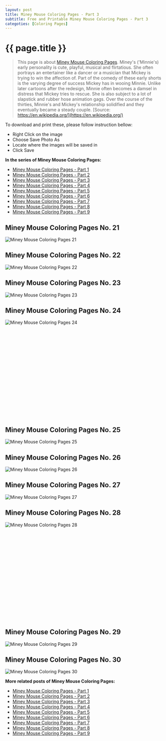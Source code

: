 ```yaml
---
layout: post
title: Miney Mouse Coloring Pages - Part 3
subtitle: Free and Printable Miney Mouse Coloring Pages - Part 3
categoties: [Coloring Pages]
---
```

{{ page.title }}
================
> This page is about [Miney Mouse Coloring Pages](https://freecoloringpages.github.io/). Miney's ('Minnie's) early personality is cute, playful, musical and flirtatious. She often portrays an entertainer like a dancer or a musician that Mickey is trying to win the affection of. Part of the comedy of these early shorts is the varying degree of success Mickey has in wooing Minnie. Unlike later cartoons after the redesign, Minnie often becomes a damsel in distress that Mickey tries to rescue. She is also subject to a lot of slapstick and rubber hose animation gags. Over the course of the thirties, Minnie's and Mickey's relationship solidified and they eventually became a steady couple. [Source: https://en.wikipedia.org/](https://en.wikipedia.org/)

To download and print these, please follow instruction bellow:
* Right Click on the image 
* Choose Save Photo As 
* Locate where the images will be saved in 
* Click Save

**In the series of Miney Mouse Coloring Pages:**

* [Miney Mouse Coloring Pages - Part 1](https://freecoloringpages.github.io/2017/11/30/Miney-Mouse-Coloring-Pages-part-1.html)
* [Miney Mouse Coloring Pages - Part 2](https://freecoloringpages.github.io/2017/11/30/Miney-Mouse-Coloring-Pages-part-2.html)
* [Miney Mouse Coloring Pages - Part 3](https://freecoloringpages.github.io/2017/11/30/Miney-Mouse-Coloring-Pages-part-3.html)
* [Miney Mouse Coloring Pages - Part 4](https://freecoloringpages.github.io/2017/11/30/Miney-Mouse-Coloring-Pages-part-4.html)
* [Miney Mouse Coloring Pages - Part 5](https://freecoloringpages.github.io/2017/11/30/Miney-Mouse-Coloring-Pages-part-5.html)
* [Miney Mouse Coloring Pages - Part 6](https://freecoloringpages.github.io/2017/11/30/Miney-Mouse-Coloring-Pages-part-6.html)
* [Miney Mouse Coloring Pages - Part 7](https://freecoloringpages.github.io/2017/11/30/Miney-Mouse-Coloring-Pages-part-7.html)
* [Miney Mouse Coloring Pages - Part 8](https://freecoloringpages.github.io/2017/11/30/Miney-Mouse-Coloring-Pages-part-8.html)
* [Miney Mouse Coloring Pages - Part 9](https://freecoloringpages.github.io/2017/11/30/Miney-Mouse-Coloring-Pages-part-9.html)

## Miney Mouse Coloring Pages No. 21
![Miney Mouse Coloring Pages 21](https://freecoloringpages.github.io/img2/Miney-Mouse-Coloring-Pages%20(21).jpg "Miney Mouse Coloring Pages 21")

## Miney Mouse Coloring Pages No. 22
![Miney Mouse Coloring Pages 22](https://freecoloringpages.github.io/img2/Miney-Mouse-Coloring-Pages%20(22).jpg "Miney Mouse Coloring Pages 22")

## Miney Mouse Coloring Pages No. 23
![Miney Mouse Coloring Pages 23](https://freecoloringpages.github.io/img2/Miney-Mouse-Coloring-Pages%20(23).jpg "Miney Mouse Coloring Pages 23")

## Miney Mouse Coloring Pages No. 24
![Miney Mouse Coloring Pages 24](https://freecoloringpages.github.io/img2/Miney-Mouse-Coloring-Pages%20(24).jpg "Miney Mouse Coloring Pages 24")

<script async src="//pagead2.googlesyndication.com/pagead/js/adsbygoogle.js"></script><!-- Texxtonly --><ins class="adsbygoogle" style="display:inline-block;width:336px;height:280px" data-ad-client="ca-pub-6753140515841889" data-ad-slot="3207852233"></ins><script>(adsbygoogle = window.adsbygoogle || []).push({}); </script>

## Miney Mouse Coloring Pages No. 25
![Miney Mouse Coloring Pages 25](https://freecoloringpages.github.io/img2/Miney-Mouse-Coloring-Pages%20(25).jpg "Miney Mouse Coloring Pages 25")

## Miney Mouse Coloring Pages No. 26
![Miney Mouse Coloring Pages 26](https://freecoloringpages.github.io/img2/Miney-Mouse-Coloring-Pages%20(26).jpg "Miney Mouse Coloring Pages 26")

## Miney Mouse Coloring Pages No. 27
![Miney Mouse Coloring Pages 27](https://freecoloringpages.github.io/img2/Miney-Mouse-Coloring-Pages%20(27).jpg "Miney Mouse Coloring Pages 27")

## Miney Mouse Coloring Pages No. 28
![Miney Mouse Coloring Pages 28](https://freecoloringpages.github.io/img2/Miney-Mouse-Coloring-Pages%20(28).jpg "Miney Mouse Coloring Pages 28")

<script async src="//pagead2.googlesyndication.com/pagead/js/adsbygoogle.js"></script><!-- Texxtonly --><ins class="adsbygoogle" style="display:inline-block;width:336px;height:280px" data-ad-client="ca-pub-6753140515841889" data-ad-slot="3207852233"></ins><script>(adsbygoogle = window.adsbygoogle || []).push({}); </script>

## Miney Mouse Coloring Pages No. 29
![Miney Mouse Coloring Pages 29](https://freecoloringpages.github.io/img2/Miney-Mouse-Coloring-Pages%20(29).jpg "Miney Mouse Coloring Pages 29")

## Miney Mouse Coloring Pages No. 30
![Miney Mouse Coloring Pages 30](https://freecoloringpages.github.io/img2/Miney-Mouse-Coloring-Pages%20(30).jpg "Miney Mouse Coloring Pages 30")

**More related posts of Miney Mouse Coloring Pages:**

* [Miney Mouse Coloring Pages - Part 1](https://freecoloringpages.github.io/2017/11/30/Miney-Mouse-Coloring-Pages-part-1.html)
* [Miney Mouse Coloring Pages - Part 2](https://freecoloringpages.github.io/2017/11/30/Miney-Mouse-Coloring-Pages-part-2.html)
* [Miney Mouse Coloring Pages - Part 3](https://freecoloringpages.github.io/2017/11/30/Miney-Mouse-Coloring-Pages-part-3.html)
* [Miney Mouse Coloring Pages - Part 4](https://freecoloringpages.github.io/2017/11/30/Miney-Mouse-Coloring-Pages-part-4.html)
* [Miney Mouse Coloring Pages - Part 5](https://freecoloringpages.github.io/2017/11/30/Miney-Mouse-Coloring-Pages-part-5.html)
* [Miney Mouse Coloring Pages - Part 6](https://freecoloringpages.github.io/2017/11/30/Miney-Mouse-Coloring-Pages-part-6.html)
* [Miney Mouse Coloring Pages - Part 7](https://freecoloringpages.github.io/2017/11/30/Miney-Mouse-Coloring-Pages-part-7.html)
* [Miney Mouse Coloring Pages - Part 8](https://freecoloringpages.github.io/2017/11/30/Miney-Mouse-Coloring-Pages-part-8.html)
* [Miney Mouse Coloring Pages - Part 9](https://freecoloringpages.github.io/2017/11/30/Miney-Mouse-Coloring-Pages-part-9.html)

